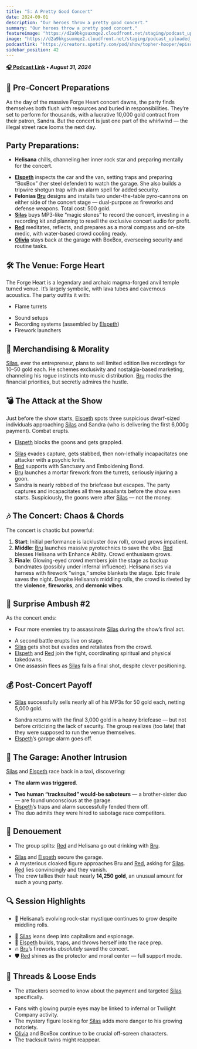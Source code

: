 ```yaml
---
title: "5: A Pretty Good Concert"
date: 2024-09-01
description: "Our heroes throw a pretty good concert."
summary: "Our heroes throw a pretty good concert."
featureimage: "https://d2a9bkgsuxmqe2.cloudfront.net/staging/podcast_uploaded_episode400/41448639/41448639-1725217230877-74e9a0fe61bc7.jpg"
image: "https://d2a9bkgsuxmqe2.cloudfront.net/staging/podcast_uploaded_episode400/41448639/41448639-1725217230877-74e9a0fe61bc7.jpg"
podcastlink: "https://creators.spotify.com/pod/show/topher-hooper/episodes/C4-E5-A-Pretty-Good-Concert-e2nsibf"
sidebar_position: 42
---
```


**[🎧 Podcast Link](https://creators.spotify.com/pod/show/topher-hooper/episodes/C4-E5-A-Pretty-Good-Concert-e2nsibf) • *August 31, 2024***

## 🎤 Pre-Concert Preparations
As the day of the massive Forge Heart concert dawns, the party finds themselves both flush with resources and buried in responsibilities. They’re set to perform for thousands, with a lucrative 10,000 gold contract from their patron, Sandra. But the concert is just one part of the whirlwind — the illegal street race looms the next day.
## Party Preparations:
- **Helisana** chills, channeling her inner rock star and preparing mentally for the concert.
* **[Elspeth](/player-characters/elspeth)** inspects the car and the van, setting traps and preparing “BoxBox” (her steel defender) to watch the garage. She also builds a tripwire shotgun trap with an alarm spell for added security.
* **Felonias [Bru](/player-characters/bru)** designs and installs two under-the-table pyro-cannons on either side of the concert stage — dual-purpose as fireworks and defense weapons. Total cost: 500 gold.
* **[Silas](/player-characters/silas)** buys MP3-like “magic stones” to record the concert, investing in a recording kit and planning to resell the exclusive concert audio for profit.
* **[Red](/player-characters/red)** meditates, reflects, and prepares as a moral compass and on-site medic, with water-based crowd cooling ready.
* **[Olivia](/player-characters/olivia)** stays back at the garage with BoxBox, overseeing security and routine tasks.
## 🛠️ The Venue: Forge Heart
The Forge Heart is a legendary and archaic magma-forged anvil temple turned venue. It’s largely symbolic, with lava tubes and cavernous acoustics. The party outfits it with:
- Flame turrets
* Sound setups
* Recording systems (assembled by [Elspeth](/player-characters/elspeth))
* Firework launchers
## 🧃 Merchandising & Morality
[Silas](/player-characters/silas), ever the entrepreneur, plans to sell limited edition live recordings for 10–50 gold each. He schemes exclusivity and nostalgia-based marketing, channeling his rogue instincts into music distribution. [Bru](/player-characters/bru) mocks the financial priorities, but secretly admires the hustle.
## 💣 The Attack at the Show
Just before the show starts, [Elspeth](/player-characters/elspeth) spots three suspicious dwarf-sized individuals approaching [Silas](/player-characters/silas) and Sandra (who is delivering the first 6,000g payment). Combat erupts.
- [Elspeth](/player-characters/elspeth) blocks the goons and gets grappled.
* [Silas](/player-characters/silas) evades capture, gets stabbed, then non-lethally incapacitates one attacker with a psychic knife.
* [Red](/player-characters/red) supports with Sanctuary and Emboldening Bond.
* [Bru](/player-characters/bru) launches a mortar firework from the turrets, seriously injuring a goon.
* Sandra is nearly robbed of the briefcase but escapes.
The party captures and incapacitates all three assailants before the show even starts. Suspiciously, the goons were after [Silas](/player-characters/silas) — not the money.
## 🎶 The Concert: Chaos & Chords
The concert is chaotic but powerful:
1. **Start**: Initial performance is lackluster (low roll), crowd grows impatient.
2. **Middle**: [Bru](/player-characters/bru) launches massive pyrotechnics to save the vibe. [Red](/player-characters/red) blesses Helisana with Enhance Ability. Crowd enthusiasm grows.
3. **Finale**: Glowing-eyed crowd members join the stage as backup bandmates (possibly under infernal influence). Helisana rises via harness with firework “wings,” smoke blankets the stage. Epic finale saves the night.
Despite Helisana’s middling rolls, the crowd is riveted by the **violence**, **fireworks**, and **demonic vibes**.
## 🔫 Surprise Ambush #2
As the concert ends:
- Four more enemies try to assassinate [Silas](/player-characters/silas) during the show’s final act.
* A second battle erupts live on stage.
* [Silas](/player-characters/silas) gets shot but evades and retaliates from the crowd.
* [Elspeth](/player-characters/elspeth) and [Red](/player-characters/red) join the fight, coordinating spiritual and physical takedowns.
* One assassin flees as [Silas](/player-characters/silas) fails a final shot, despite clever positioning.
## 💰 Post-Concert Payoff
- [Silas](/player-characters/silas) successfully sells nearly all of his MP3s for 50 gold each, netting 5,000 gold.
* Sandra returns with the final 3,000 gold in a heavy briefcase — but not before criticizing the lack of security. The group realizes (too late) that they were supposed to run the venue themselves.
* [Elspeth](/player-characters/elspeth)’s garage alarm goes off.
## 🚨 The Garage: Another Intrusion
[Silas](/player-characters/silas) and [Elspeth](/player-characters/elspeth) race back in a taxi, discovering:
- **The alarm was triggered**.
* **Two human “tracksuited” would-be saboteurs** — a brother-sister duo — are found unconscious at the garage.
* [Elspeth](/player-characters/elspeth)’s traps and alarm successfully fended them off.
* The duo admits they were hired to sabotage race competitors.
## 🍻 Denouement
- The group splits: [Red](/player-characters/red) and Helisana go out drinking with [Bru](/player-characters/bru).
* [Silas](/player-characters/silas) and [Elspeth](/player-characters/elspeth) secure the garage.
* A mysterious cloaked figure approaches Bru and [Red](/player-characters/red), asking for [Silas](/player-characters/silas). [Red](/player-characters/red) lies convincingly and they vanish.
* The crew tallies their haul: nearly **14,250 gold**, an unusual amount for such a young party.
## 🔍 Session Highlights
- 🎤 Helisana’s evolving rock-star mystique continues to grow despite middling rolls.
* 💼 [Silas](/player-characters/silas) leans deep into capitalism and espionage.
* 🔧 [Elspeth](/player-characters/elspeth) builds, traps, and throws herself into the race prep.
* 🔥 [Bru](/player-characters/bru)’s fireworks *absolutely* saved the concert.
* 🛡️ [Red](/player-characters/red) shines as the protector and moral center — full support mode.
## 🧩 Threads & Loose Ends
- The attackers seemed to know about the payment and targeted [Silas](/player-characters/silas) specifically.
* Fans with glowing purple eyes may be linked to infernal or Twilight Company activity.
* The mystery figure looking for [Silas](/player-characters/silas) adds more danger to his growing notoriety.
* [Olivia](/player-characters/olivia) and BoxBox continue to be crucial off-screen characters.
* The tracksuit twins might reappear.